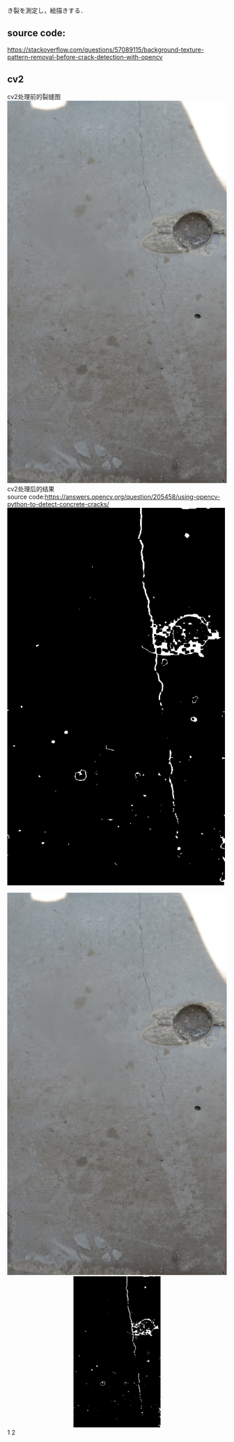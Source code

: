 ##
き裂を測定し，絵描きする．


## source code:
https://stackoverflow.com/questions/57089115/background-texture-pattern-removal-before-crack-detection-with-opencv

## cv2
cv2处理前的裂缝图
![](fig/rr2.png)
cv2处理后的结果  
source code:https://answers.opencv.org/question/205458/using-opencv-python-to-detect-concrete-cracks/
![](result.png)
<center class="half">
    <img src="fig/rr2.png"/><img src="fig/result.png" width="200"/>
</center>
1
2
